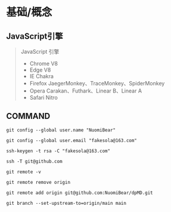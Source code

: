 # 基础/概念

## JavaScript引擎

> JavaScript 引擎
>
> - Chrome V8
> - Edge V8
> - IE Chakra
> - Firefox JaegerMonkey、TraceMonkey、SpiderMonkey
> - Opera Carakan、Futhark、Linear B、Linear A
> - Safari Nitro

## COMMAND

` git config --global user.name "NuomiBear" `

` git config --global user.email "fakesola@163.com" `

` ssh-keygen -t rsa -C "fakesola@163.com" `

` ssh -T git@github.com `

` git remote -v `

` git remote remove origin `

` git remote add origin git@github.com:NuomiBear/dpMD.git `

` git branch --set-upstream-to=origin/main main `
